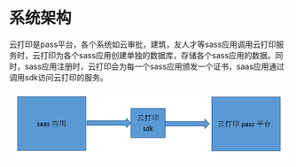 # 系统架构



云打印是pass平台，各个系统如云审批，建筑，友人才等sass应用调用云打印服务时，云打印为各个sass应用创建单独的数据库，存储各个sass应用的数据。同时，sass应用注册时，云打印会为每一个sass应用颁发一个证书，saas应用通过调用sdk访问云打印的服务。

![](/articles/print/5-/images/image19.png)
